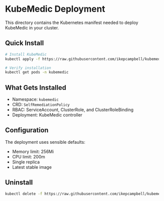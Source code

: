# KubeMedic Deployment

This directory contains the Kubernetes manifest needed to deploy KubeMedic in your cluster.

## Quick Install

```bash
# Install KubeMedic
kubectl apply -f https://raw.githubusercontent.com/ikepcampbell/kubemedic/main/deploy/all-in-one.yaml

# Verify installation
kubectl get pods -n kubemedic
```

## What Gets Installed

- Namespace: `kubemedic`
- CRD: `SelfRemediationPolicy`
- RBAC: ServiceAccount, ClusterRole, and ClusterRoleBinding
- Deployment: KubeMedic controller

## Configuration

The deployment uses sensible defaults:
- Memory limit: 256Mi
- CPU limit: 200m
- Single replica
- Latest stable image

## Uninstall

```bash
kubectl delete -f https://raw.githubusercontent.com/ikepcampbell/kubemedic/main/deploy/all-in-one.yaml
``` 